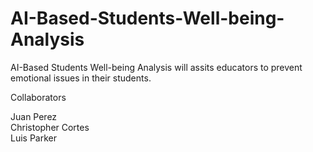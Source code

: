 # AI-Based-Students-Well-being-Analysis
AI-Based Students Well-being Analysis will assits educators to prevent emotional issues in their students.

Collaborators

Juan Perez  
Christopher Cortes  
Luis Parker  